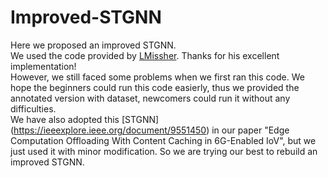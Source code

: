 # Improved-STGNN
Here we proposed an improved STGNN. <br>
We used the code provided by [LMissher](https://github.com/LMissher/STGNN). Thanks for his excellent implementation! <br>
However, we still faced some problems when we first ran this code. We hope the beginners could run this code easierly, thus we provided the annotated version with dataset, newcomers could run it without any difficulties. <br>
We have also adopted this [STGNN] (https://ieeexplore.ieee.org/document/9551450) in our paper "Edge Computation Offloading With Content Caching in 6G-Enabled IoV", but we just used it with minor modification. So we are trying our best to rebuild an improved STGNN.
